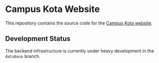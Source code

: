 # Campus Kota Website

This repository contains the source code for the [Campus Kota website](https://campuskota.in). 

## Development Status

The backend infrastructure is currently under heavy development in the `database` branch. 
